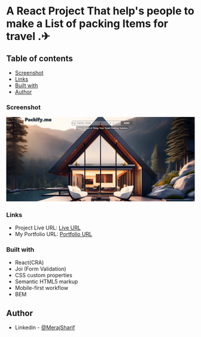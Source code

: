 # A React Project That help's people to make a List of packing Items for travel .✈

## Table of contents

- [Screenshot](#screenshot)
- [Links](#links)
- [Built with](#built-with)
- [Author](#author)

### Screenshot

![](./public/Screenshot%20packify.PNG)

### Links

- Project Live URL: [Live URL](https://packify.netlify.app/)
- My Portfolio URL: [Portfolio URL](https://merajsharif.netlify.app/#project)

### Built with

- React(CRA)
- Joi (Form Validation)
- CSS custom properties
- Semantic HTML5 markup
- Mobile-first workflow
- BEM

## Author

- Linkedin - [@MerajSharif](https://www.linkedin.com/in/meraj-sharif-0413a6264/)
